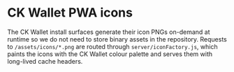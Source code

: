 # CK Wallet PWA icons

The CK Wallet install surfaces generate their icon PNGs on-demand at runtime so we do not need to store binary assets in the repository. Requests to `/assets/icons/*.png` are routed through `server/iconFactory.js`, which paints the icons with the CK Wallet colour palette and serves them with long-lived cache headers.
